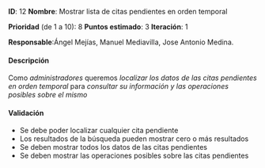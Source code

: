 **ID**: 12
**Nombre**: Mostrar lista de citas pendientes en orden temporal

**Prioridad** (de 1 a 10): 8
**Puntos estimado**: 3
**Iteración**: 1

**Responsable**:Ángel Mejías, Manuel Mediavilla, Jose Antonio Medina.

#### Descripción

Como *administradores* queremos *localizar los datos de las citas
pendientes en orden temporal* para *consultar su información y las operaciones posibles sobre el
mismo*

#### Validación

* Se debe poder localizar cualquier cita pendiente
* Los resultados de la búsqueda pueden mostrar cero o más
resultados
* Se deben mostrar todos los datos de las citas pendientes
* Se deben mostrar las operaciones posibles sobre las citas pendientes

